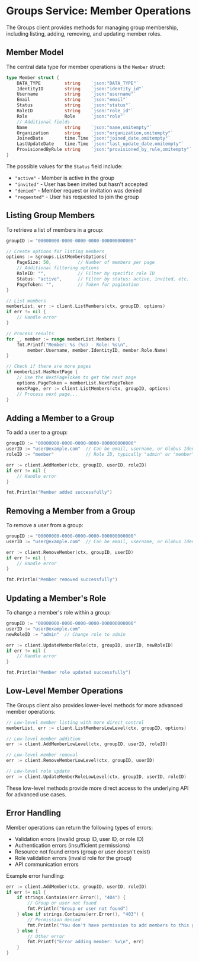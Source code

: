 # Groups Service: Member Operations

<!-- SPDX-License-Identifier: Apache-2.0 -->
<!-- SPDX-FileCopyrightText: 2025 Scott Friedman and Project Contributors -->

The Groups client provides methods for managing group membership, including listing, adding, removing, and updating member roles.

## Member Model

The central data type for member operations is the `Member` struct:

```go
type Member struct {
    DATA_TYPE         string    `json:"DATA_TYPE"`
    IdentityID        string    `json:"identity_id"`
    Username          string    `json:"username"`
    Email             string    `json:"email"`
    Status            string    `json:"status"`
    RoleID            string    `json:"role_id"`
    Role              Role      `json:"role"`
    // Additional fields
    Name              string    `json:"name,omitempty"`
    Organization      string    `json:"organization,omitempty"`
    JoinedDate        time.Time `json:"joined_date,omitempty"`
    LastUpdateDate    time.Time `json:"last_update_date,omitempty"`
    ProvisionedByRule string    `json:"provisioned_by_rule,omitempty"`
}
```

The possible values for the `Status` field include:
- `"active"` - Member is active in the group
- `"invited"` - User has been invited but hasn't accepted
- `"denied"` - Member request or invitation was denied
- `"requested"` - User has requested to join the group

## Listing Group Members

To retrieve a list of members in a group:

```go
groupID := "00000000-0000-0000-0000-000000000000"

// Create options for listing members
options := &groups.ListMembersOptions{
    PageSize: 50,          // Number of members per page
    // Additional filtering options
    RoleID: "",            // Filter by specific role ID
    Status: "active",      // Filter by status: active, invited, etc.
    PageToken: "",         // Token for pagination
}

// List members
memberList, err := client.ListMembers(ctx, groupID, options)
if err != nil {
    // Handle error
}

// Process results
for _, member := range memberList.Members {
    fmt.Printf("Member: %s (%s) - Role: %s\n", 
        member.Username, member.IdentityID, member.Role.Name)
}

// Check if there are more pages
if memberList.HasNextPage {
    // Use the NextPageToken to get the next page
    options.PageToken = memberList.NextPageToken
    nextPage, err := client.ListMembers(ctx, groupID, options)
    // Process next page...
}
```

## Adding a Member to a Group

To add a user to a group:

```go
groupID := "00000000-0000-0000-0000-000000000000"
userID := "user@example.com"  // Can be email, username, or Globus Identity ID
roleID := "member"            // Role ID, typically "admin" or "member"

err := client.AddMember(ctx, groupID, userID, roleID)
if err != nil {
    // Handle error
}

fmt.Println("Member added successfully")
```

## Removing a Member from a Group

To remove a user from a group:

```go
groupID := "00000000-0000-0000-0000-000000000000"
userID := "user@example.com"  // Can be email, username, or Globus Identity ID

err := client.RemoveMember(ctx, groupID, userID)
if err != nil {
    // Handle error
}

fmt.Println("Member removed successfully")
```

## Updating a Member's Role

To change a member's role within a group:

```go
groupID := "00000000-0000-0000-0000-000000000000"
userID := "user@example.com"
newRoleID := "admin"  // Change role to admin

err := client.UpdateMemberRole(ctx, groupID, userID, newRoleID)
if err != nil {
    // Handle error
}

fmt.Println("Member role updated successfully")
```

## Low-Level Member Operations

The Groups client also provides lower-level methods for more advanced member operations:

```go
// Low-level member listing with more direct control
memberList, err := client.ListMembersLowLevel(ctx, groupID, options)

// Low-level member addition 
err := client.AddMemberLowLevel(ctx, groupID, userID, roleID)

// Low-level member removal
err := client.RemoveMemberLowLevel(ctx, groupID, userID)

// Low-level role update
err := client.UpdateMemberRoleLowLevel(ctx, groupID, userID, roleID)
```

These low-level methods provide more direct access to the underlying API for advanced use cases.

## Error Handling

Member operations can return the following types of errors:

- Validation errors (invalid group ID, user ID, or role ID)
- Authentication errors (insufficient permissions)
- Resource not found errors (group or user doesn't exist)
- Role validation errors (invalid role for the group)
- API communication errors

Example error handling:

```go
err := client.AddMember(ctx, groupID, userID, roleID)
if err != nil {
    if strings.Contains(err.Error(), "404") {
        // Group or user not found
        fmt.Println("Group or user not found")
    } else if strings.Contains(err.Error(), "403") {
        // Permission denied
        fmt.Println("You don't have permission to add members to this group")
    } else {
        // Other error
        fmt.Printf("Error adding member: %v\n", err)
    }
}
```